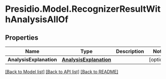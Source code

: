# Presidio.Model.RecognizerResultWithAnalysisAllOf

## Properties

Name | Type | Description | Notes
------------ | ------------- | ------------- | -------------
**AnalysisExplanation** | [**AnalysisExplanation**](AnalysisExplanation.md) |  | [optional] 

[[Back to Model list]](../README.md#documentation-for-models) [[Back to API list]](../README.md#documentation-for-api-endpoints) [[Back to README]](../README.md)

